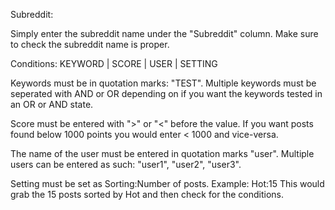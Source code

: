 Subreddit:

Simply enter the subreddit name under the "Subreddit" column.
Make sure to check the subreddit name is proper.

Conditions:
KEYWORD | SCORE | USER | SETTING

Keywords must be in quotation marks: "TEST". Multiple keywords must be seperated with
AND or OR depending on if you want the keywords tested in an OR or AND state. 

Score must be entered with ">" or "<" before the value. If you want posts found below
1000 points you would enter < 1000 and vice-versa.

The name of the user must be entered in quotation marks "user". Multiple users can be entered
as such: "user1", "user2", "user3".

Setting must be set as Sorting:Number of posts.
Example: Hot:15
This would grab the 15 posts sorted by Hot and then check for the conditions.
